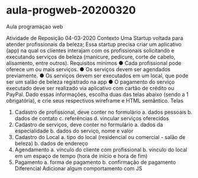 # aula-progweb-20200320
Aula programaçao web

Atividade de Reposição 04-03-2020
Contexto
Uma Startup voltada para atender profissionais da beleza;
Essa startup precisa criar um aplicativo (app) na qual os clientes interajam com os
profissionais solicitando e executando serviços de beleza (manicure, pedicure, corte de
cabelo, alisamento, entre outros).
Requisitos mínimos
● Cada profissional pode oferece um ou mais serviços.
● Os serviços devem ser agendados previamente.
● Os serviços devem ser executados em um local, que pode ser um salão de beleza
registrado na app
● O pagamento do serviço executado deve ser realizado via aplicativo com cartão de
crédito ou PayPal.
Dado essas informações, escolha duas das telas abaixo (sendo a 1 obrigatória), e crie seus
respectivos wireframe e HTML semântico.
Telas
1. Cadastro de profissional, deve conter no formulário
a. dados pessoais
b. dados de contato
c. referências
d. vincular serviços oferecidos
2. Cadastro de serviços, deve conter no formulário
a. dados da especialidade
b. dados do serviço, nome e valor
3. Cadastro do Local
a. tipo do local (residencial ou comercial - salão de beleza)
b. dados de endereço
4. Agendamento
a. vínculo do cliente com profissional
b. vínculo do local em um espaço de tempo (hora de início e hora de fim)
5. Pagamento
a. forma de pagamento
b. confirmação de pagamento
Diferencial
Adicionar algum comportamento com JS
